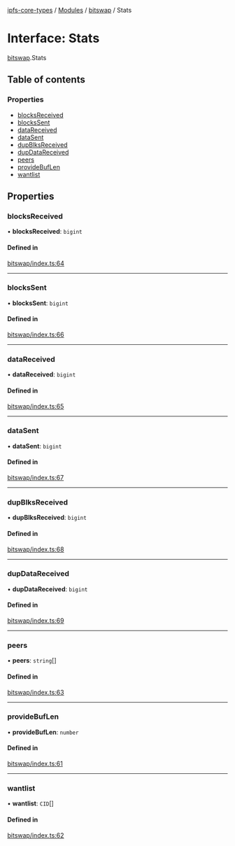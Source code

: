 [ipfs-core-types](../README.md) / [Modules](../modules.md) / [bitswap](../modules/bitswap.md) / Stats

# Interface: Stats

[bitswap](../modules/bitswap.md).Stats

## Table of contents

### Properties

- [blocksReceived](bitswap.Stats.md#blocksreceived)
- [blocksSent](bitswap.Stats.md#blockssent)
- [dataReceived](bitswap.Stats.md#datareceived)
- [dataSent](bitswap.Stats.md#datasent)
- [dupBlksReceived](bitswap.Stats.md#dupblksreceived)
- [dupDataReceived](bitswap.Stats.md#dupdatareceived)
- [peers](bitswap.Stats.md#peers)
- [provideBufLen](bitswap.Stats.md#providebuflen)
- [wantlist](bitswap.Stats.md#wantlist)

## Properties

### blocksReceived

• **blocksReceived**: `bigint`

#### Defined in

[bitswap/index.ts:64](https://github.com/ipfs/js-ipfs/blob/1655368d/packages/ipfs-core-types/src/bitswap/index.ts#L64)

___

### blocksSent

• **blocksSent**: `bigint`

#### Defined in

[bitswap/index.ts:66](https://github.com/ipfs/js-ipfs/blob/1655368d/packages/ipfs-core-types/src/bitswap/index.ts#L66)

___

### dataReceived

• **dataReceived**: `bigint`

#### Defined in

[bitswap/index.ts:65](https://github.com/ipfs/js-ipfs/blob/1655368d/packages/ipfs-core-types/src/bitswap/index.ts#L65)

___

### dataSent

• **dataSent**: `bigint`

#### Defined in

[bitswap/index.ts:67](https://github.com/ipfs/js-ipfs/blob/1655368d/packages/ipfs-core-types/src/bitswap/index.ts#L67)

___

### dupBlksReceived

• **dupBlksReceived**: `bigint`

#### Defined in

[bitswap/index.ts:68](https://github.com/ipfs/js-ipfs/blob/1655368d/packages/ipfs-core-types/src/bitswap/index.ts#L68)

___

### dupDataReceived

• **dupDataReceived**: `bigint`

#### Defined in

[bitswap/index.ts:69](https://github.com/ipfs/js-ipfs/blob/1655368d/packages/ipfs-core-types/src/bitswap/index.ts#L69)

___

### peers

• **peers**: `string`[]

#### Defined in

[bitswap/index.ts:63](https://github.com/ipfs/js-ipfs/blob/1655368d/packages/ipfs-core-types/src/bitswap/index.ts#L63)

___

### provideBufLen

• **provideBufLen**: `number`

#### Defined in

[bitswap/index.ts:61](https://github.com/ipfs/js-ipfs/blob/1655368d/packages/ipfs-core-types/src/bitswap/index.ts#L61)

___

### wantlist

• **wantlist**: `CID`[]

#### Defined in

[bitswap/index.ts:62](https://github.com/ipfs/js-ipfs/blob/1655368d/packages/ipfs-core-types/src/bitswap/index.ts#L62)
